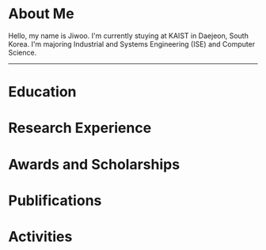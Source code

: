 # About Me
Hello, my name is Jiwoo. I'm currently stuying at KAIST in Daejeon, South Korea. I'm majoring Industrial and Systems Engineering (ISE) and Computer Science.

***

# Education


# Research Experience


# Awards and Scholarships


# Publifications


# Activities
